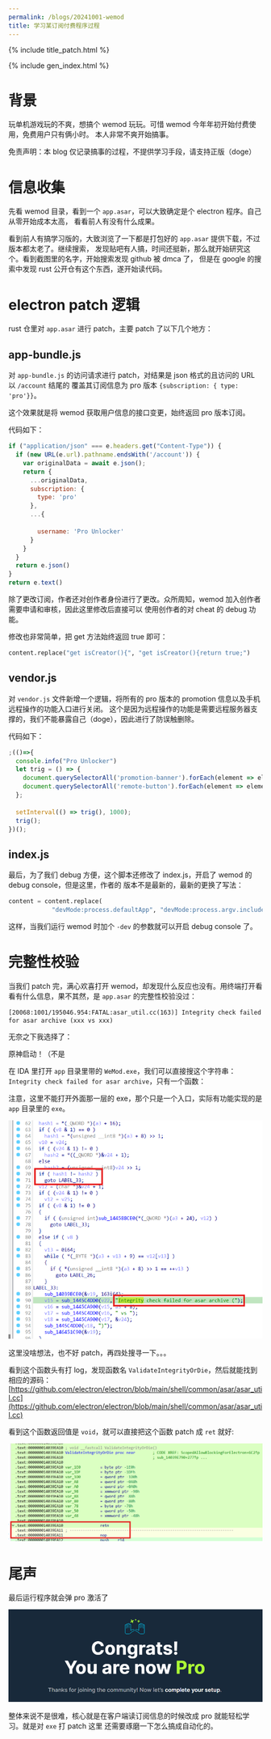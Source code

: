 ```yaml
---
permalink: /blogs/20241001-wemod
title: 学习某订阅付费程序过程
---
```


{% include title_patch.html %}

{% include gen_index.html %}

# 背景

玩单机游戏玩的不爽，想搞个 wemod 玩玩。可惜 wemod 今年年初开始付费使用，免费用户只有俩小时。
本人非常不爽开始搞事。

免责声明：本 blog 仅记录搞事的过程，不提供学习手段，请支持正版（doge）

# 信息收集

先看 wemod 目录，看到一个 `app.asar`，可以大致确定是个 electron 程序。自己从零开始成本太高，
看看前人有没有什么成果。

看到前人有搞学习版的，大致浏览了一下都是打包好的 `app.asar` 提供下载，不过版本都太老了。继续搜索，
发现贴吧有人搞，时间还挺新，那么就开始研究这个。看到截图里的名字，开始搜索发现 github 被 dmca 了，
但是在 google 的搜索中发现 rust 公开仓有这个东西，遂开始读代码。

# electron patch 逻辑

rust 仓里对 `app.asar` 进行 patch，主要 patch 了以下几个地方：

## app-bundle.js

对 `app-bundle.js` 的访问请求进行 patch，对结果是 json 格式的且访问的 URL 以 `/account` 结尾的
覆盖其订阅信息为 pro 版本 `{subscription: { type: 'pro'}}`。

这个效果就是将 wemod 获取用户信息的接口变更，始终返回 pro 版本订阅。

代码如下：
```js
if ("application/json" === e.headers.get("Content-Type")) {
  if (new URL(e.url).pathname.endsWith('/account')) {
    var originalData = await e.json();
    return {
      ...originalData,
      subscription: {
        type: 'pro'
      },
      ...{
        
        username: 'Pro Unlocker'
      }
    }
  }
  return e.json()
}
return e.text()
```

除了更改订阅，作者还对创作者身份进行了更改。众所周知，wemod 加入创作者需要申请和审核，因此这里修改后直接可以
使用创作者的对 cheat 的 debug 功能。

修改也非常简单，把 get 方法始终返回 true 即可：

```python
content.replace("get isCreator(){", "get isCreator(){return true;")
```

## vendor.js

对 `vendor.js` 文件新增一个逻辑，将所有的 pro 版本的 promotion 信息以及手机远程操作的功能入口进行关闭。
这个是因为远程操作的功能是需要远程服务器支撑的，我们不能暴露自己（doge），因此进行了防误触删除。

代码如下：
```js
;(()=>{
  console.info("Pro Unlocker")
  let trig = () => {
    document.querySelectorAll('promotion-banner').forEach(element => element.remove());
    document.querySelectorAll('remote-button').forEach(element => element.remove());
  };

  setInterval(() => trig(), 1000);
  trig();
})();
```

## index.js

最后，为了我们 debug 方便，这个脚本还修改了 index.js，开启了 wemod 的 debug console，但是这里，作者的
版本不是最新的，最新的更换了写法：

```python
content = content.replace(
            "devMode:process.defaultApp", "devMode:process.argv.includes('-dev')")
```

这样，当我们运行 wemod 时加个 `-dev` 的参数就可以开启 debug console 了。

# 完整性校验

当我们 patch 完，满心欢喜打开 wemod，却发现什么反应也没有。用终端打开看看有什么信息，果不其然，是 `app.asar`
的完整性校验没过：

```
[20068:1001/195046.954:FATAL:asar_util.cc(163)] Integrity check failed for asar archive (xxx vs xxx)
```

无奈之下我选择了：

原神启动！（不是

在 IDA 里打开 `app` 目录里带的 `WeMod.exe`，我们可以直接搜这个字符串：`Integrity check failed for asar archive`，只有一个函数：

注意，这里不能打开外面那一层的 exe，那个只是一个入口，实际有功能实现的是 `app` 目录里的 `exe`。

<div style="text-align:center">
<img src="/static/blogs/20241001-wemod/asarcheck.png"  alt=""/>
</div>

这里没啥想法，也不好 patch，再四处搜寻一下。。。

看到这个函数头有打 log，发现函数名 `ValidateIntegrityOrDie`，然后就能找到相应的源码：
[https://github.com/electron/electron/blob/main/shell/common/asar/asar_util.cc](https://github.com/electron/electron/blob/main/shell/common/asar/asar_util.cc)


看到这个函数返回值是 `void`，就可以直接把这个函数 patch 成 `ret` 就好:

<div style="text-align:center">
<img src="/static/blogs/20241001-wemod/asarbypass.png"  alt=""/>
</div>

# 尾声

最后运行程序就会弹 pro 激活了

<div style="text-align:center">
<img src="/static/blogs/20241001-wemod/result.png"  alt=""/>
</div>

整体来说不是很难，核心就是在客户端读订阅信息的时候改成 pro 就能轻松学习。就是对 `exe` 打 patch 这里
还需要琢磨一下怎么搞成自动化的。